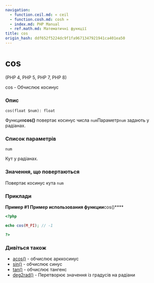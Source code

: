 ```yaml
---
navigation:
  - function.ceil.md: « ceil
  - function.cosh.md: cosh »
  - index.md: PHP Manual
  - ref.math.md: Математичні функції
title: cos
origin_hash: ddf652f5224dc9f1fa9671347921941ca401ea50
---
```

# cos

(PHP 4, PHP 5, PHP 7, PHP 8)

cos - Обчислює косинус

### Опис

```methodsynopsis
cos(float $num): float
```

Функция**cos()** повертає косинус числа `num`Параметр`num` задають у радіанах.

### Список параметрів

`num`

Кут у радіанах.

### Значення, що повертаються

Повертає косинус кута `num`

### Приклади

**Пример #1 Пример использования функции**cos()\*\*\*\*

```php
<?php

echo cos(M_PI); // -1

?>
```

### Дивіться також

-   [acos()](function.acos.md) \- обчислює арккосинус
-   [sin()](function.sin.md) \- обчислює синус
-   [tan()](function.tan.md) \- обчислює тангенс
-   [deg2rad()](function.deg2rad.md) \- Перетворює значення із градусів на радіани
